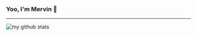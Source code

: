 <h3>Yoo, I'm Mervin 👋</h3>

---

<!--
<p align="center">
	<img src="https://github-profile-trophy.vercel.app/?username=meqn&column=7&theme=onedark"/>
</p>
<p align="center">
	<img src="https://github-readme-stats.vercel.app/api?username=meqn&show_icons=true&theme=tokyonight" alt="my github stats" width="420"/>&nbsp;<img src="https://github-readme-stats.vercel.app/api/top-langs/?username=meqn&layout=compact&theme=tokyonight" alt="languages" height="165"/>
</p>
-->

<img src="https://github-readme-stats.vercel.app/api?username=meqn&show_icons=true&theme=tokyonight" alt="my github stats"/>

<!--
**Meqn/Meqn** is a ✨ _special_ ✨ repository because its `README.md` (this file) appears on your GitHub profile.

Here are some ideas to get you started:

- 🔭 I’m currently working on ...
- 🌱 I’m currently learning ...
- 👯 I’m looking to collaborate on ...
- 🤔 I’m looking for help with ...
- 💬 Ask me about ...
- 📫 How to reach me: ...
- 😄 Pronouns: ...
- ⚡ Fun fact: ...
-->
